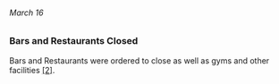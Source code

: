 ###### March 16

### Bars and Restaurants Closed

Bars and Restaurants were ordered to close as well as gyms and other facilities [[2]](https://www.seattlepi.com/coronavirus/article/washington-state-coronavirus-outbreak-timeline-15188450.php).